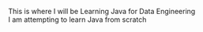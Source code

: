 This is where I will be Learning Java for Data Engineering <br>
I am attempting to learn Java from scratch
